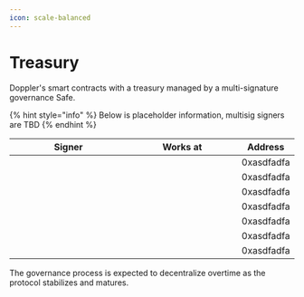 ```yaml
---
icon: scale-balanced
---
```


# Treasury

Doppler's smart contracts with a treasury managed by a multi-signature governance Safe.&#x20;



{% hint style="info" %}
Below is placeholder information, multisig signers are TBD&#x20;
{% endhint %}



<table><thead><tr><th width="221">Signer</th><th width="204">Works at </th><th>Address</th></tr></thead><tbody><tr><td></td><td></td><td>0xasdfadfa</td></tr><tr><td></td><td></td><td>0xasdfadfa</td></tr><tr><td></td><td></td><td>0xasdfadfa</td></tr><tr><td></td><td></td><td>0xasdfadfa</td></tr><tr><td></td><td></td><td>0xasdfadfa</td></tr><tr><td></td><td></td><td>0xasdfadfa</td></tr><tr><td></td><td></td><td>0xasdfadfa</td></tr></tbody></table>



The governance process is expected to decentralize overtime as the protocol stabilizes and matures.

